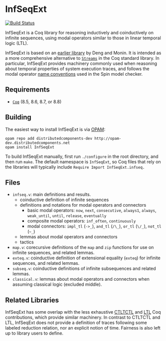 InfSeqExt
=========

[![Build Status](https://api.travis-ci.org/DistributedComponents/InfSeqExt.svg?branch=master)](https://travis-ci.org/DistributedComponents/InfSeqExt)

InfSeqExt is a Coq library for reasoning inductively and coinductively on infinite sequences, using modal operators similar to those in linear temporal logic (LTL).

InfSeqExt is based on an [earlier library](http://ieeexplore.ieee.org/xpls/abs_all.jsp?arnumber=5198503) by Deng and Monin. It is intended as a more comprehensive alternative to [`Streams`](https://coq.inria.fr/library/Coq.Lists.Streams.html) in the Coq standard library. In particular, InfSeqExt provides machinery commonly used when reasoning about temporal properties of system execution traces, and follows the modal operator [name conventions](http://spinroot.com/spin/Man/ltl.html) used in the Spin model checker. 

Requirements
------------

- [`Coq`](https://coq.inria.fr) (8.5, 8.6, 8.7, or 8.8)

Building
--------

The easiest way to install InfSeqExt is via [OPAM](http://opam.ocaml.org/doc/Install.html):

```
opam repo add distributedcomponents-dev http://opam-dev.distributedcomponents.net
opam install InfSeqExt
```

To build InfSeqExt manually, first run `./configure` in the root directory, and then run `make`. The default namespace is `InfSeqExt`, so Coq files that rely on the libraries will typically include `Require Import InfSeqExt.infseq.`

Files
-----

- `infseq.v`: main definitions and results.
    * coinductive definition of infinite sequences
    * definitions and notations for modal operators and connectors
        - basic modal operators: `now`, `next`, `consecutive`, `always1`, `always`, `weak_until`, `until`, `release`, `eventually`
        - composite modal operators: `inf_often`, `continuously`
        - modal connectors: `impl_tl` (`->_`), `and_tl` (`/\_`), `or_tl` (`\/_`), `not_tl` (`~_`)
    * lemmas about modal operators and connectors
    * tactics
- `map.v`: corecursive definitions of the `map` and `zip` functions for use on infinite sequences, and related lemmas.
- `exteq.v`: coinductive definition of extensional equality (`exteq`) for infinite sequences, and related lemmas.
- `subseq.v`: coinductive definitions of infinite subsequences and related lemmas.
- `classical.v`: lemmas about modal operators and connectors when assuming classical logic (excluded middle).

Related Libraries
-----------------

InfSeqExt has some overlap with the less exhaustive [CTLTCTL](https://github.com/coq-contribs/ctltctl) and [LTL](https://github.com/coq-contribs/ltl) Coq contributions, which provide similar machinery. In contrast to CTLTCTL and LTL, InfSeqExt does not provide a definition of traces following some labeled reduction relation, nor an explicit notion of time. Fairness is also left up to library users to define.

